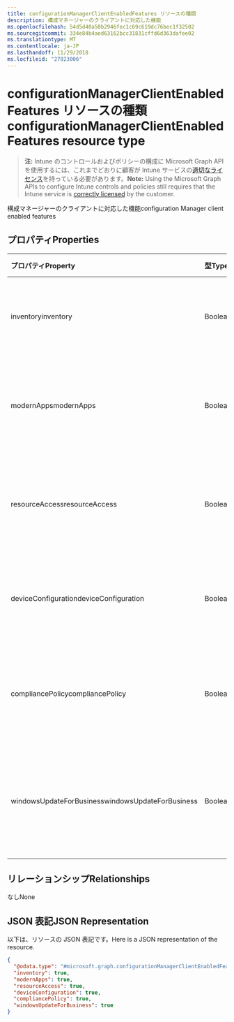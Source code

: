 ```yaml
---
title: configurationManagerClientEnabledFeatures リソースの種類
description: 構成マネージャーのクライアントに対応した機能
ms.openlocfilehash: 54d5d40a50b2946fec1c69c619dc76bec1f32502
ms.sourcegitcommit: 334e84b4aed63162bcc31831cffd6d363dafee02
ms.translationtype: MT
ms.contentlocale: ja-JP
ms.lasthandoff: 11/29/2018
ms.locfileid: "27023006"
---
```

# <a name="configurationmanagerclientenabledfeatures-resource-type"></a><span data-ttu-id="71153-103">configurationManagerClientEnabledFeatures リソースの種類</span><span class="sxs-lookup"><span data-stu-id="71153-103">configurationManagerClientEnabledFeatures resource type</span></span>

> <span data-ttu-id="71153-104">**注:** Intune のコントロールおよびポリシーの構成に Microsoft Graph API を使用するには、これまでどおりに顧客が Intune サービスの[適切なライセンス](https://go.microsoft.com/fwlink/?linkid=839381)を持っている必要があります。</span><span class="sxs-lookup"><span data-stu-id="71153-104">**Note:** Using the Microsoft Graph APIs to configure Intune controls and policies still requires that the Intune service is [correctly licensed](https://go.microsoft.com/fwlink/?linkid=839381) by the customer.</span></span>

<span data-ttu-id="71153-105">構成マネージャーのクライアントに対応した機能</span><span class="sxs-lookup"><span data-stu-id="71153-105">configuration Manager client enabled features</span></span>
## <a name="properties"></a><span data-ttu-id="71153-106">プロパティ</span><span class="sxs-lookup"><span data-stu-id="71153-106">Properties</span></span>
|<span data-ttu-id="71153-107">プロパティ</span><span class="sxs-lookup"><span data-stu-id="71153-107">Property</span></span>|<span data-ttu-id="71153-108">型</span><span class="sxs-lookup"><span data-stu-id="71153-108">Type</span></span>|<span data-ttu-id="71153-109">説明</span><span class="sxs-lookup"><span data-stu-id="71153-109">Description</span></span>|
|:---|:---|:---|
|<span data-ttu-id="71153-110">inventory</span><span class="sxs-lookup"><span data-stu-id="71153-110">inventory</span></span>|<span data-ttu-id="71153-111">Boolean</span><span class="sxs-lookup"><span data-stu-id="71153-111">Boolean</span></span>|<span data-ttu-id="71153-112">在庫が Intune によって管理されているかどうか</span><span class="sxs-lookup"><span data-stu-id="71153-112">Whether inventory is managed by Intune</span></span>|
|<span data-ttu-id="71153-113">modernApps</span><span class="sxs-lookup"><span data-stu-id="71153-113">modernApps</span></span>|<span data-ttu-id="71153-114">Boolean</span><span class="sxs-lookup"><span data-stu-id="71153-114">Boolean</span></span>|<span data-ttu-id="71153-115">モダン アプリケーションが Intune によって管理されているかどうか</span><span class="sxs-lookup"><span data-stu-id="71153-115">Whether modern application is managed by Intune</span></span>|
|<span data-ttu-id="71153-116">resourceAccess</span><span class="sxs-lookup"><span data-stu-id="71153-116">resourceAccess</span></span>|<span data-ttu-id="71153-117">Boolean</span><span class="sxs-lookup"><span data-stu-id="71153-117">Boolean</span></span>|<span data-ttu-id="71153-118">リソース アクセスが Intune によって管理されているかどうか</span><span class="sxs-lookup"><span data-stu-id="71153-118">Whether resource access is managed by Intune</span></span>|
|<span data-ttu-id="71153-119">deviceConfiguration</span><span class="sxs-lookup"><span data-stu-id="71153-119">deviceConfiguration</span></span>|<span data-ttu-id="71153-120">Boolean</span><span class="sxs-lookup"><span data-stu-id="71153-120">Boolean</span></span>|<span data-ttu-id="71153-121">デバイス構成が Intune によって管理されているかどうか</span><span class="sxs-lookup"><span data-stu-id="71153-121">Whether device configuration is managed by Intune</span></span>|
|<span data-ttu-id="71153-122">compliancePolicy</span><span class="sxs-lookup"><span data-stu-id="71153-122">compliancePolicy</span></span>|<span data-ttu-id="71153-123">Boolean</span><span class="sxs-lookup"><span data-stu-id="71153-123">Boolean</span></span>|<span data-ttu-id="71153-124">コンプライアンス ポリシーが Intune によって管理されているかどうか</span><span class="sxs-lookup"><span data-stu-id="71153-124">Whether compliance policy is managed by Intune</span></span>|
|<span data-ttu-id="71153-125">windowsUpdateForBusiness</span><span class="sxs-lookup"><span data-stu-id="71153-125">windowsUpdateForBusiness</span></span>|<span data-ttu-id="71153-126">Boolean</span><span class="sxs-lookup"><span data-stu-id="71153-126">Boolean</span></span>|<span data-ttu-id="71153-127">Windows Update for Business が Intune によって管理されているかどうか</span><span class="sxs-lookup"><span data-stu-id="71153-127">Whether Windows Update for Business is managed by Intune</span></span>|

## <a name="relationships"></a><span data-ttu-id="71153-128">リレーションシップ</span><span class="sxs-lookup"><span data-stu-id="71153-128">Relationships</span></span>
<span data-ttu-id="71153-129">なし</span><span class="sxs-lookup"><span data-stu-id="71153-129">None</span></span>
## <a name="json-representation"></a><span data-ttu-id="71153-130">JSON 表記</span><span class="sxs-lookup"><span data-stu-id="71153-130">JSON Representation</span></span>
<span data-ttu-id="71153-131">以下は、リソースの JSON 表記です。</span><span class="sxs-lookup"><span data-stu-id="71153-131">Here is a JSON representation of the resource.</span></span>
<!-- {
  "blockType": "resource",
  "@odata.type": "microsoft.graph.configurationManagerClientEnabledFeatures"
}
-->
``` json
{
  "@odata.type": "#microsoft.graph.configurationManagerClientEnabledFeatures",
  "inventory": true,
  "modernApps": true,
  "resourceAccess": true,
  "deviceConfiguration": true,
  "compliancePolicy": true,
  "windowsUpdateForBusiness": true
}
```



